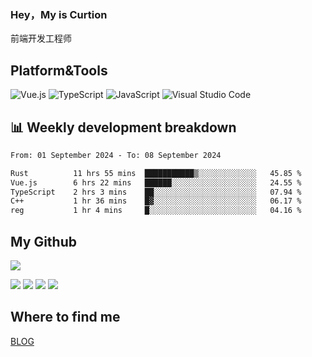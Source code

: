 ### Hey，My is Curtion
前端开发工程师
## Platform&Tools

![Vue.js](https://img.shields.io/badge/-Vue.js-4FC08D?style=flat-square&logo=Vue.js&logoColor=white)
![TypeScript](https://img.shields.io/badge/-TypeScript-007ACC?style=flat-square&logo=typescript&logoColor=white)
![JavaScript](https://img.shields.io/badge/-JavaScript-F7DF1E?style=flat-square&logo=javascript&logoColor=black)
![Visual Studio Code](https://img.shields.io/badge/-VSCode-007ACC?style=flat-square&logo=Visual-Studio-Code&logoColor=white)

## 📊 Weekly development breakdown

<!--START_SECTION:waka-->

```txt
From: 01 September 2024 - To: 08 September 2024

Rust          11 hrs 55 mins  ███████████▒░░░░░░░░░░░░░   45.85 %
Vue.js        6 hrs 22 mins   ██████░░░░░░░░░░░░░░░░░░░   24.55 %
TypeScript    2 hrs 3 mins    ██░░░░░░░░░░░░░░░░░░░░░░░   07.94 %
C++           1 hr 36 mins    █▓░░░░░░░░░░░░░░░░░░░░░░░   06.17 %
reg           1 hr 4 mins     █░░░░░░░░░░░░░░░░░░░░░░░░   04.16 %
```

<!--END_SECTION:waka-->

## My Github

![](http://github-profile-summary-cards.vercel.app/api/cards/profile-details?username=curtion&theme=nord_bright)

![](http://github-profile-summary-cards.vercel.app/api/cards/stats?username=curtion&theme=nord_bright)
![](http://github-profile-summary-cards.vercel.app/api/cards/productive-time?username=curtion&theme=nord_bright&utcOffset=8)
![](http://github-profile-summary-cards.vercel.app/api/cards/repos-per-language?username=curtion&theme=nord_bright)
![](http://github-profile-summary-cards.vercel.app/api/cards/most-commit-language?username=curtion&theme=nord_bright)

## Where to find me

[BLOG](https://blog.3gxk.net)
